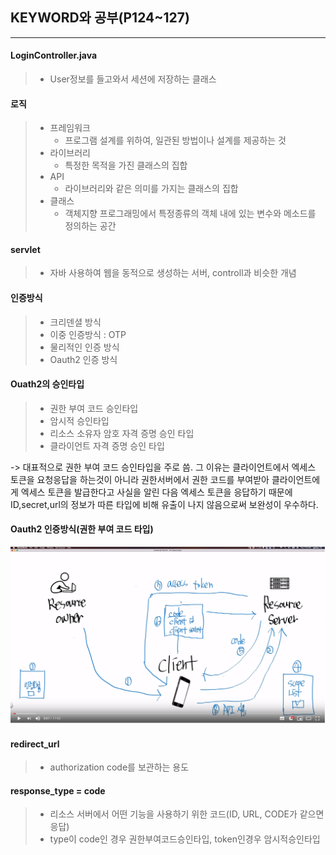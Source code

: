 ## KEYWORD와 공부(P124~127)
---

#### LoginController.java
> - User정보를 들고와서 세션에 저장하는 클래스
#### 로직
> * 프레임워크
>   * 프로그램 설계를 위하여, 일관된 방법이나 설계를 제공하는 것
> * 라이브러리
>   * 특정한 목적을 가진 클래스의 집합
> * API
>   * 라이브러리와 같은 의미를 가지는 클래스의 집합
> * 클래스
>   * 객체지향 프로그래밍에서 특정종류의 객체 내에 있는 변수와 메소드를 정의하는 공간
#### servlet
> - 자바 사용하여 웹을 동적으로 생성하는 서버, controll과 비슷한 개념
#### 인증방식
> - 크리덴셜 방식
> - 이중 인증방식 : OTP
> - 물리적인 인증 방식
> - Oauth2 인증 방식

#### Ouath2의 승인타입
> - 권한 부여 코드 승인타입
> - 암시적 승인타입
> - 리소스 소유자 암호 자격 증명 승인 타입
> - 클라이언트 자격 증명 승인 타입

-> 대표적으로 권한 부여 코드 승인타입을 주로 씀. 그 이유는 클라이언트에서 엑세스 토큰을 요청응답을 하는것이 아니라 권한서버에서 권한 코드를 부여받아 클라이언트에게 엑세스 토큰을 발급한다고 사실을 알린  다음 엑세스 토큰을 응답하기 때문에 ID,secret,url의 정보가 따른 타입에 비해 유출이 나지 않음으로써 보완성이 우수하다.

#### Oauth2 인증방식(권한 부여 코드 타입)
![Oauth2](/assets/Oauth2.png)


#### redirect_url
> - authorization code를 보관하는 용도
#### response_type = code
> - 리소스 서버에서 어떤 기능을 사용하기 위한 코드(ID, URL, CODE가 같으면 응답)
> - type이 code인 경우 권한부여코드승인타입, token인경우 암시적승인타입
